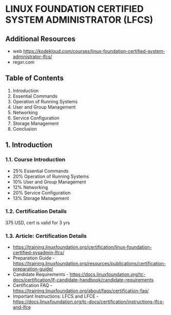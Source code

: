 # LINUX FOUNDATION CERTIFIED SYSTEM ADMINISTRATOR (LFCS)

## Additional Resources

- web <https://kodekloud.com/courses/linux-foundation-certified-system-administrator-lfcs/>
- regxr.com

## Table of Contents

1. Introduction
2. Essential Commands
3. Operation of Running Systems
4. User and Group Management
5. Networking
6. Service Configuration
7. Storage Management
8. Conclusion

## 1. Introduction

### 1.1. Course Introduction

- 25% Essential Commands
- 20% Operation of Running Systems
- 10% User and Group Management
- 12% Networking
- 20% Service Configuration
- 13% Storage Management

### 1.2. Certification Details

375 USD, cert is valid for 3 yrs

### 1.3. Article: Certification Details

- <https://training.linuxfoundation.org/certification/linux-foundation-certified-sysadmin-lfcs/>
- Preparation Guide - <https://training.linuxfoundation.org/resources/publications/certification-preparation-guide/>
- Candidate Requirements - <https://docs.linuxfoundation.org/tc-docs/certification/lf-candidate-handbook/candidate-requirements>
- Certification FAQ - <https://training.linuxfoundation.org/about/faqs/certification-faq/>
- Important Instructions: LFCS and LFCE - <https://docs.linuxfoundation.org/tc-docs/certification/instructions-lfcs-and-lfce>
